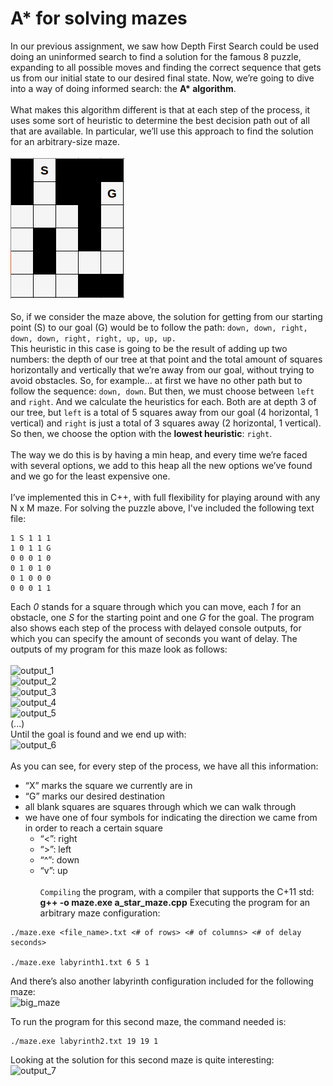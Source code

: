 # A* for solving mazes

In our previous assignment, we saw how Depth First Search could be used doing an
uninformed search to find a solution for the famous 8 puzzle, expanding to all possible
moves and finding the correct sequence that gets us from our initial state to our desired final
state. Now, we’re going to dive into a way of doing informed search: the __A* algorithm__. </br>
</br>
What makes this algorithm different is that at each step of the process, it uses some sort of
heuristic to determine the best decision path out of all that are available. In particular, we’ll
use this approach to find the solution for an arbitrary-size maze. </br>
</br>
![small_maze](img/small_maze.png) </br>
</br>
So, if we consider the maze above, the solution for getting from our starting point (S) to our
goal (G) would be to follow the path: ```down, down, right, down, down, right, right, up, up, up.```</br>
This heuristic in this case is going to be the result of adding up two numbers: the depth of
our tree at that point and the total amount of squares horizontally and vertically that we’re
away from our goal, without trying to avoid obstacles. So, for example... at first we have no
other path but to follow the sequence: ```down, down```. But then, we must choose between ```left``` and
```right```. And we calculate the heuristics for each. Both are at depth 3 of our tree, but ```left``` is a total
of 5 squares away from our goal (4 horizontal, 1 vertical) and ```right``` is just a total of 3 squares
away (2 horizontal, 1 vertical). So then, we choose the option with the **lowest heuristic**: ```right```. </br>
</br>
The way we do this is by having a min heap, and every time we’re faced with several
options, we add to this heap all the new options we’ve found and we go for the least
expensive one. </br>
</br>
I’ve implemented this in C++, with full flexibility for playing around with any N x M maze. For
solving the puzzle above, I've included the following text file: </br>
```
1 S 1 1 1
1 0 1 1 G
0 0 0 1 0
0 1 0 1 0
0 1 0 0 0
0 0 0 1 1
```
Each *0* stands for a square through which you can move, each *1* for an obstacle, one *S* for
the starting point and one *G* for the goal. The program also shows each step of the process
with delayed console outputs, for which you can specify the amount of seconds you want of
delay.
The outputs of my program for this maze look as follows: </br>
</br>
![output_1](img/output_1.png) </br>
![output_2](img/output_2.png) </br>
![output_3](img/output_3.png) </br>
![output_4](img/output_4.png) </br>
![output_5](img/output_5.png) </br>
(...) </br>
Until the goal is found and we end up with: </br>
![output_6](img/output_6.png) </br>
</br>
As you can see, for every step of the process, we have all this information:
- “X” marks the square we currently are in
- “G” marks our desired destination
- all blank squares are squares through which we can walk through
- we have one of four symbols for indicating the direction we came from in order to
reach a certain square
  - “<”: right
  - “>”: left
  - “^”: down
  - “v”: up </br>
</br>```Compiling```
the program, with a compiler that supports the C+11 std:
**g++ -o maze.exe a_star_maze.cpp**
Executing the program for an arbitrary maze configuration:
```
./maze.exe <file_name>.txt <# of rows> <# of columns> <# of delay
seconds>

./maze.exe labyrinth1.txt 6 5 1
```
And there’s also another labyrinth configuration included for the following maze: </br>
![big_maze](img/big_maze.png) </br>

To run the program for this second maze, the command needed is:
```
./maze.exe labyrinth2.txt 19 19 1
```
Looking at the solution for this second maze is quite interesting: </br>
![output_7](img/output_7.png) </br>
